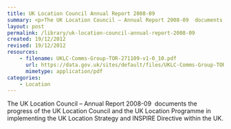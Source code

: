 ```yaml
---
title: UK Location Council Annual Report 2008-09
summary: <p>The UK Location Council – Annual Report 2008-09  documents the progress of the UK Location Council and the UK Location Programme in implementing the UK Location Strategy and INSPIRE Directive within the UK.</p>
layout: post
permalink: /library/uk-location-council-annual-report-2008-09
created: 19/12/2012
revised: 19/12/2012
resources:
    - filename: UKLC-Comms-Group-TOR-271109-v1-0_10.pdf
      url: https://data.gov.uk/sites/default/files/UKLC-Comms-Group-TOR-271109-v1-0_10.pdf
      mimetype: application/pdf
categories:
    - Location
---
```


<p>The UK Location Council – Annual Report 2008-09  documents the progress of the UK Location Council and the UK Location Programme in implementing the UK Location Strategy and INSPIRE Directive within the UK.</p>
